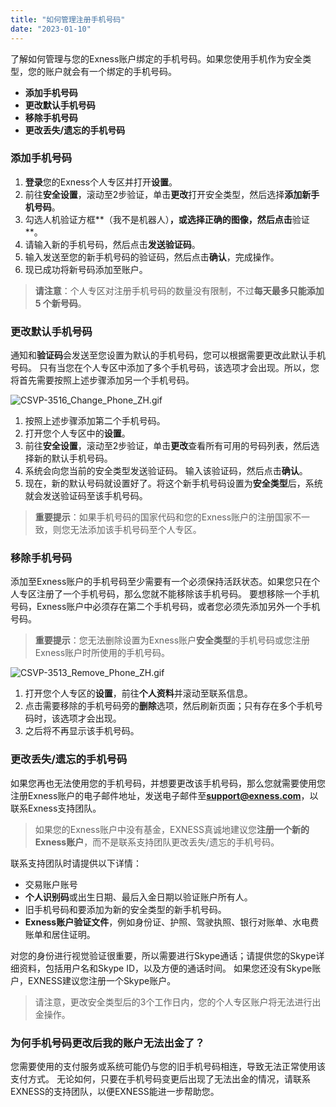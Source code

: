 ```yaml
---
title: "如何管理注册手机号码"
date: "2023-01-10"
---
```


了解如何管理与您的Exness账户绑定的手机号码。如果您使用手机作为安全类型，您的账户就会有一个绑定的手机号码。

- **添加手机号码** 
- **更改默认手机号码**
- **移除手机号码** 
- **更改丢失/遗忘的手机号码**

### 添加手机号码

1. **登录**您的Exness个人专区并打开**设置**。
2. 前往**安全设置**，滚动至2步验证，单击**更改**打开安全类型，然后选择**添加新手机号码**。
3. 勾选人机验证方框**（我不是机器人）**，或选择正确的图像，然后点击**验证**。
4. 请输入新的手机号码，然后点击**发送验证码**。
5. 输入发送至您的新手机号码的验证码，然后点击**确认**，完成操作。
6. 现已成功将新号码添加至账户。

> **请注意**：个人专区对注册手机号码的数量没有限制，不过**每天最多只能添加 5 个新号码**。

### 更改默认手机号码

通知和**验证码**会发送至您设置为默认的手机号码，您可以根据需要更改此默认手机号码。 只有当您在个人专区中添加了多个手机号码，该选项才会出现。所以，您将首先需要按照上述步骤添加另一个手机号码。

![CSVP-3516_Change_Phone_ZH.gif](https://testingcf.jsdelivr.net/gh/jarlin8/OSS@main/exhelp/CSVP-3516_Change_Phone_ZH.gif)

1. 按照上述步骤添加第二个手机号码。
2. 打开您个人专区中的**设置**。
3. 前往**安全设置**，滚动至2步验证，单击**更改**查看所有可用的号码列表，然后选择新的默认手机号码。
4. 系统会向您当前的安全类型发送验证码。 输入该验证码，然后点击**确认**。
5. 现在，新的默认号码就设置好了。将这个新手机号码设置为**安全类型**后，系统就会发送验证码至该手机号码。

> **重要提示**：如果手机号码的国家代码和您的Exness账户的注册国家不一致，则您无法添加该手机号码至个人专区。

### 移除手机号码

添加至Exness账户的手机号码至少需要有一个必须保持活跃状态。如果您只在个人专区注册了一个手机号码，那么您就不能移除该手机号码。 要想移除一个手机号码，Exness账户中必须存在第二个手机号码，或者您必须先添加另外一个手机号码。

> **重要提示**：您无法删除设置为Exness账户**安全类型**的手机号码或您注册Exness账户时所使用的手机号码。

![CSVP-3513_Remove_Phone_ZH.gif](https://testingcf.jsdelivr.net/gh/jarlin8/OSS@main/exhelp/CSVP-3513_Remove_Phone_ZH.gif)

1. 打开您个人专区的**设置**，前往**个人资料**并滚动至联系信息。
2. 点击需要移除的手机号码旁的**删除**选项，然后刷新页面；只有存在多个手机号码时，该选项才会出现。
3. 之后将不再显示该手机号码。

### 更改丢失/遗忘的手机号码

如果您再也无法使用您的手机号码，并想要更改该手机号码，那么您就需要使用您注册Exness账户的电子邮件地址，发送电子邮件至**support@exness.com**，以联系Exness支持团队。

> 如果您的Exness账户中没有基金，EXNESS真诚地建议您**注册一个新的Exness账户**，而不是联系支持团队更改丢失/遗忘的手机号码。

联系支持团队时请提供以下详情：

- 交易账户账号
- **个人识别码**或出生日期、最后入金日期以验证账户所有人。
- 旧手机号码和要添加为新的安全类型的新手机号码。
- **Exness账户验证文件**，例如身份证、护照、驾驶执照、银行对账单、水电费账单和居住证明。

对您的身份进行视觉验证很重要，所以需要进行Skype通话；请提供您的Skype详细资料，包括用户名和Skype ID，以及方便的通话时间。 如果您还没有Skype账户，EXNESS建议您注册一个Skype账户。

> 请注意，更改安全类型后的3个工作日内，您的个人专区账户将无法进行出金操作。

### 为何手机号码更改后我的账户无法出金了？

您需要使用的支付服务或系统可能仍与您的旧手机号码相连，导致无法正常使用该支付方式。 无论如何，只要在手机号码变更后出现了无法出金的情况，请联系EXNESS的支持团队，以便EXNESS能进一步帮助您。

